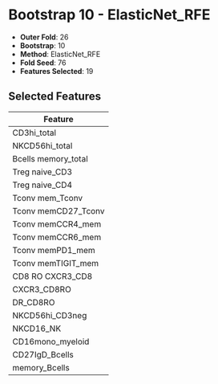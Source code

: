 # Bootstrap 10 - ElasticNet_RFE

- **Outer Fold**: 26
- **Bootstrap**: 10
- **Method**: ElasticNet_RFE
- **Fold Seed**: 76
- **Features Selected**: 19

## Selected Features

| Feature |
|---------|
| CD3hi_total |
| NKCD56hi_total |
| Bcells memory_total |
| Treg naive_CD3 |
| Treg naive_CD4 |
| Tconv mem_Tconv |
| Tconv memCD27_Tconv |
| Tconv memCCR4_mem |
| Tconv memCCR6_mem |
| Tconv memPD1_mem |
| Tconv memTIGIT_mem |
| CD8 RO CXCR3_CD8 |
| CXCR3_CD8RO |
| DR_CD8RO |
| NKCD56hi_CD3neg |
| NKCD16_NK |
| CD16mono_myeloid |
| CD27IgD_Bcells |
| memory_Bcells |
